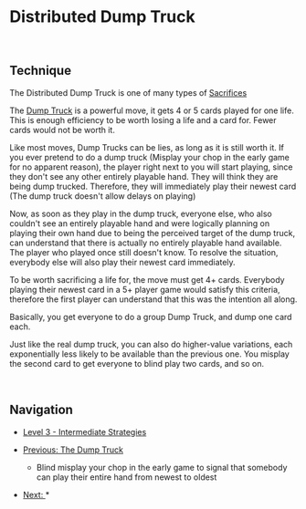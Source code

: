# Distributed Dump Truck

<br />

## Technique
	
The Distributed Dump Truck is one of many types of [Sacrifices](https://github.com/agilbert1412/HanabiStrategy/blob/master/Categories/Sacrifices.md)

The [Dump Truck](https://github.com/agilbert1412/HanabiStrategy/blob/master/Strategy/Level%203%20-%20Intermediate/50%20-%20Dump%20Truck.md) is a powerful move, it gets 4 or 5 cards played for one life. This is enough efficiency to be worth losing a life and a card for. Fewer cards would not be worth it.

Like most moves, Dump Trucks can be lies, as long as it is still worth it. If you ever pretend to do a dump truck (Misplay your chop in the early game for no apparent reason), the player right next to you will start playing, since they don't see any other entirely playable hand. They will think they are being dump trucked. Therefore, they will immediately play their newest card (The dump truck doesn't allow delays on playing)

Now, as soon as they play in the dump truck, everyone else, who also couldn't see an entirely playable hand and were logically planning on playing their own hand due to being the perceived target of the dump truck, can understand that there is actually no entirely playable hand available. The player who played once still doesn't know. To resolve the situation, everybody else will also play their newest card immediately.

To be worth sacrificing a life for, the move must get 4+ cards. Everybody playing their newest card in a 5+ player game would satisfy this criteria, therefore the first player can understand that this was the intention all along.

Basically, you get everyone to do a group Dump Truck, and dump one card each.

Just like the real dump truck, you can also do higher-value variations, each exponentially less likely to be available than the previous one. You misplay the second card to get everyone to blind play two cards, and so on.

<br />

## Navigation

* [Level 3 - Intermediate Strategies](https://github.com/agilbert1412/HanabiStrategy/blob/master/Strategy/Level%203%20-%20Intermediate/Level%203%20-%20Intermediate.md)

* [Previous: The Dump Truck](https://github.com/agilbert1412/HanabiStrategy/blob/master/Strategy/Level%203%20-%20Intermediate/50%20-%20Dump%20Truck.md)
	* Blind misplay your chop in the early game to signal that somebody can play their entire hand from newest to oldest

* [Next: ](https://github.com/agilbert1412/HanabiStrategy/blob/master/Strategy/Level%203%20-%20Intermediate/60%20-%20The%20Prompt.md)
	* 